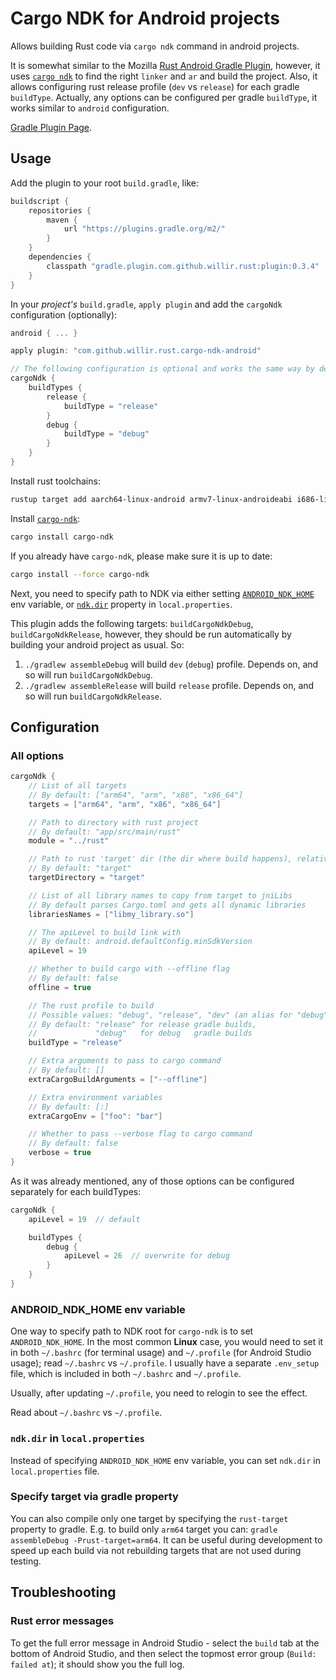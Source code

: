 # Cargo NDK for Android projects

Allows building Rust code via `cargo ndk` command in android projects.

It is somewhat similar to the Mozilla
[Rust Android Gradle Plugin](https://github.com/mozilla/rust-android-gradle),
however, it uses [`cargo ndk`](https://github.com/bbqsrc/cargo-ndk)
to find the right  `linker` and `ar` and
build the project. Also, it allows configuring rust release profile (`dev` vs `release`)
for each gradle `buildType`. Actually, any options can be configured per gradle `buildType`,
it works similar to `android` configuration.

[Gradle Plugin Page](https://plugins.gradle.org/plugin/com.github.willir.rust.cargo-ndk-android).

## Usage

Add the plugin to your root `build.gradle`, like:
```groovy
buildscript {
    repositories {
        maven {
            url "https://plugins.gradle.org/m2/"
        }
    }
    dependencies {
        classpath "gradle.plugin.com.github.willir.rust:plugin:0.3.4"
    }
}
```

In your _project's_ `build.gradle`, `apply plugin` and
add the `cargoNdk` configuration (optionally):

```groovy
android { ... }

apply plugin: "com.github.willir.rust.cargo-ndk-android"

// The following configuration is optional and works the same way by default
cargoNdk {
    buildTypes {
        release {
            buildType = "release"
        }
        debug {
            buildType = "debug"
        }
    }
}
```

Install rust toolchains:

```bash
rustup target add aarch64-linux-android armv7-linux-androideabi i686-linux-android x86_64-linux-android
```

Install [`cargo-ndk`](https://github.com/bbqsrc/cargo-ndk):

```bash
cargo install cargo-ndk
```

If you already have `cargo-ndk`, please make sure it is up to date:

```bash
cargo install --force cargo-ndk
```

Next, you need to specify path to NDK via either setting
[`ANDROID_NDK_HOME`](#android-ndk-home) env variable, or [`ndk.dir`](#ndk-dir)
property in `local.properties`.

This plugin adds the following targets: `buildCargoNdkDebug`,
`buildCargoNdkRelease`, however, they should be run automatically by building
your android project as usual. So:

1. `./gradlew assembleDebug` will build `dev` (`debug`) profile.
   Depends on, and so will run `buildCargoNdkDebug`.
1. `./gradlew assembleRelease` will build `release` profile.
   Depends on, and so will run `buildCargoNdkRelease`.

## Configuration

### All options

```groovy
cargoNdk {
    // List of all targets
    // By default: ["arm64", "arm", "x86", "x86_64"]
    targets = ["arm64", "arm", "x86", "x86_64"]

    // Path to directory with rust project
    // By default: "app/src/main/rust"
    module = "../rust"

    // Path to rust 'target' dir (the dir where build happens), relative to module
    // By default: "target"
    targetDirectory = "target"

    // List of all library names to copy from target to jniLibs
    // By default parses Cargo.toml and gets all dynamic libraries
    librariesNames = ["libmy_library.so"]

    // The apiLevel to build link with
    // By default: android.defaultConfig.minSdkVersion
    apiLevel = 19

    // Whether to build cargo with --offline flag
    // By default: false
    offline = true

    // The rust profile to build
    // Possible values: "debug", "release", "dev" (an alias for "debug")
    // By default: "release" for release gradle builds,
    //             "debug"   for debug   gradle builds
    buildType = "release"

    // Extra arguments to pass to cargo command
    // By default: []
    extraCargoBuildArguments = ["--offline"]

    // Extra environment variables
    // By default: [:]
    extraCargoEnv = ["foo": "bar"]

    // Whether to pass --verbose flag to cargo command
    // By default: false
    verbose = true
}
```

As it was already mentioned, any of those options can be configured
separately for each buildTypes:

```groovy
cargoNdk {
    apiLevel = 19  // default

    buildTypes {
        debug {
            apiLevel = 26  // overwrite for debug
        }
    }
}
```

### ANDROID_NDK_HOME env variable

<a id="android-ndk-home"></a>

One way to specify path to NDK root for `cargo-ndk` is to set
`ANDROID_NDK_HOME`. In the most common **Linux** case, you would need to set
it in both `~/.bashrc` (for terminal usage) and `~/.profile`
(for Android Studio usage); read `~/.bashrc` vs `~/.profile`. I usually have
a separate `.env_setup` file, which is included in both `~/.bashrc` and
`~/.profile`.

Usually, after updating `~/.profile`, you need to relogin to see the effect.

Read about `~/.bashrc` vs `~/.profile`.

### `ndk.dir` in `local.properties`

<a id="ndk-dir"></a>

Instead of specifying `ANDROID_NDK_HOME` env variable, you can set `ndk.dir`
in `local.properties` file.

### Specify target via gradle property

You can also compile only one target by specifying the `rust-target` property to gradle.
E.g. to build only `arm64` target you can: `gradle assembleDebug -Prust-target=arm64`.
It can be useful during development to speed up each build
via not rebuilding targets that are not used during testing.

## Troubleshooting

### Rust error messages

To get the full error message in Android Studio - select the `build` tab at
the bottom of Android Studio, and then select the topmost error group
(`Build: failed at`); it should show you the full log.
